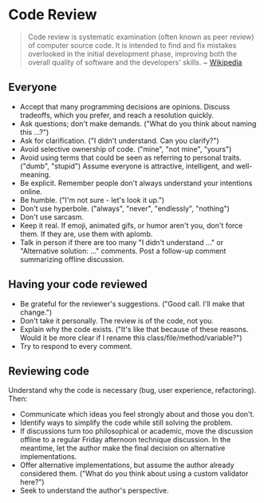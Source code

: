 Code Review
===========

> Code review is systematic examination (often known as peer review) of computer
> source code. It is intended to find and fix mistakes overlooked in the initial
> development phase, improving both the overall quality of software and the
> developers' skills.
> ~ [Wikipedia][1]


Everyone
--------

* Accept that many programming decisions are opinions. Discuss tradeoffs, which 
  you prefer, and reach a resolution quickly.
* Ask questions; don't make demands. ("What do you think about naming this ...?")
* Ask for clarification. ("I didn't understand. Can you clarify?")
* Avoid selective ownership of code. ("mine", "not mine", "yours")
* Avoid using terms that could be seen as referring to personal traits. ("dumb",
  "stupid") Assume everyone is attractive, intelligent, and well-meaning.
* Be explicit. Remember people don't always understand your intentions online.
* Be humble. ("I'm not sure - let's look it up.")
* Don't use hyperbole. ("always", "never", "endlessly", "nothing")
* Don't use sarcasm.
* Keep it real. If emoji, animated gifs, or humor aren't you, don't force them. 
  If they are, use them with aplomb.
* Talk in person if there are too many "I didn't understand ..." or "Alternative 
  solution: ..." comments. Post a follow-up comment summarizing offline discussion.


Having your code reviewed
-------------------------

* Be grateful for the reviewer's suggestions. ("Good call. I'll make that
  change.")
* Don't take it personally. The review is of the code, not you.
* Explain why the code exists. ("It's like that because of these reasons. Would
  it be more clear if I rename this class/file/method/variable?")
* Try to respond to every comment.


Reviewing code
--------------

Understand why the code is necessary (bug, user experience, refactoring). Then:

* Communicate which ideas you feel strongly about and those you don't.
* Identify ways to simplify the code while still solving the problem.
* If discussions turn too philosophical or academic, move the discussion offline
  to a regular Friday afternoon technique discussion. In the meantime, let the
  author make the final decision on alternative implementations.
* Offer alternative implementations, but assume the author already considered
  them. ("What do you think about using a custom validator here?")
* Seek to understand the author's perspective.


[1]: http://en.wikipedia.org/wiki/Code_review
